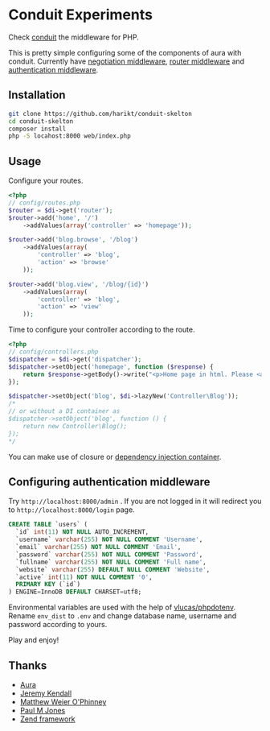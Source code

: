 # Conduit Experiments

Check [conduit](https://github.com/phly/conduit) the middleware for PHP.

This is pretty simple configuring some of the components of aura with conduit. Currently have [negotiation middleware](src/Conduit/Middleware/NegotiationMiddleware.php), [router middleware](src/Conduit/Middleware/RouterMiddleware.php) and  [authentication middleware](src/Conduit/Middleware/AuthenticationMiddleware.php).

## Installation

```sh
git clone https://github.com/harikt/conduit-skelton
cd conduit-skelton
composer install
php -S locahost:8000 web/index.php
```

## Usage

Configure your routes.

```php
<?php
// config/routes.php
$router = $di->get('router');
$router->add('home', '/')
    ->addValues(array('controller' => 'homepage'));

$router->add('blog.browse', '/blog')
    ->addValues(array(
        'controller' => 'blog',
        'action' => 'browse'
    ));

$router->add('blog.view', '/blog/{id}')
    ->addValues(array(
        'controller' => 'blog',
        'action' => 'view'
    ));
```

Time to configure your controller according to the route.

```php
<?php
// config/controllers.php
$dispatcher = $di->get('dispatcher');
$dispatcher->setObject('homepage', function ($response) {
    return $response->getBody()->write("<p>Home page in html. Please <a href=\"blog\">Browse</a> and <a href=\"blog/12\">view post</a></p>")->withHeader('Content-Type', 'text/html');
});

$dispatcher->setObject('blog', $di->lazyNew('Controller\Blog'));
/*
// or without a DI container as
$dispatcher->setObject('blog', function () {
    return new Controller\Blog();
});
*/
```

You can make use of closure or [dependency injection container](https://github.com/auraphp/Aura.Di).

## Configuring authentication middleware

Try `http://localhost:8000/admin` . If you are not logged in it will redirect you to `http://localhost:8000/login` page.

```sql
CREATE TABLE `users` (
  `id` int(11) NOT NULL AUTO_INCREMENT,
  `username` varchar(255) NOT NULL COMMENT 'Username',
  `email` varchar(255) NOT NULL COMMENT 'Email',
  `password` varchar(255) NOT NULL COMMENT 'Password',
  `fullname` varchar(255) NOT NULL COMMENT 'Full name',
  `website` varchar(255) DEFAULT NULL COMMENT 'Website',
  `active` int(11) NOT NULL COMMENT '0',
  PRIMARY KEY (`id`)
) ENGINE=InnoDB DEFAULT CHARSET=utf8;
```

Environmental variables are used with the help of [vlucas/phpdotenv](https://github.com/vlucas/phpdotenv). Rename `env_dist` to `.env` and change database name, username and password according to yours.

Play and enjoy!

## Thanks

* [Aura](https://github.com/auraphp)
* [Jeremy Kendall](http://github.com/jeremykendall/slim-auth)
* [Matthew Weier O'Phinney](https://github.com/weierophinney)
* [Paul M Jones](https://github.com/pmjones)
* [Zend framework](https://github.com/zendframework/zf2/)

